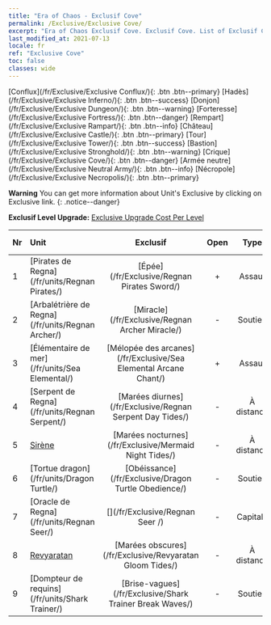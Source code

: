 ```yaml
---
title: "Era of Chaos - Exclusif Cove"
permalink: /Exclusive/Exclusive Cove/
excerpt: "Era of Chaos Exclusif Cove. Exclusif Cove. List of Exclusif Cove in Era of Chaos"
last_modified_at: 2021-07-13
locale: fr
ref: "Exclusive Cove"
toc: false
classes: wide
---
```

 [Conflux](/fr/Exclusive/Exclusive Conflux/){: .btn .btn--primary} [Hadès](/fr/Exclusive/Exclusive Inferno/){: .btn .btn--success} [Donjon](/fr/Exclusive/Exclusive Dungeon/){: .btn .btn--warning} [Forteresse](/fr/Exclusive/Exclusive Fortress/){: .btn .btn--danger} [Rempart](/fr/Exclusive/Exclusive Rampart/){: .btn .btn--info} [Château](/fr/Exclusive/Exclusive Castle/){: .btn .btn--primary} [Tour](/fr/Exclusive/Exclusive Tower/){: .btn .btn--success} [Bastion](/fr/Exclusive/Exclusive Stronghold/){: .btn .btn--warning} [Crique](/fr/Exclusive/Exclusive Cove/){: .btn .btn--danger} [Armée neutre](/fr/Exclusive/Exclusive Neutral Army/){: .btn .btn--info} [Nécropole](/fr/Exclusive/Exclusive Necropolis/){: .btn .btn--primary} 

**Warning** You can get more information about Unit's Exclusive by clicking on Exclusive link. 
{: .notice--danger}

 **Exclusif Level Upgrade:** [Exclusive Upgrade Cost Per Level](/Exclusive/ExclusiveUpgradeCostPerLevel/)

  | Nr |         Unit        | Exclusif | Open  |    Type   |  Item to Rank UP      |  Skin   |
  |:---|:--------------------|:-------------:|:-----:|:---------:|:---------------------:|:-------:|
  | 1  | [Pirates de Regna](/fr/units/Regnan Pirates/) | [Épée](/fr/Exclusive/Regnan Pirates Sword/) | + | Assaut | [Jeton Épée](/ItemsFR/con_912/) | - |
  | 2  | [Arbalétrière de Regna](/fr/units/Regnan Archer/) | [Miracle](/fr/Exclusive/Regnan Archer Miracle/) | - | Soutien | - | - |
  | 3  | [Élémentaire de mer](/fr/units/Sea Elemental/) | [Mélopée des arcanes](/fr/Exclusive/Sea Elemental Arcane Chant/) | + | Assaut | [Jeton Mélopée des arcanes](/ItemsFR/con_915/) | - |
  | 4  | [Serpent de Regna](/fr/units/Regnan Serpent/) | [Marées diurnes](/fr/Exclusive/Regnan Serpent Day Tides/) | - | À distance | [Jeton Marées diurnes](/ItemsFR/con_1003/) | [Skin spécial Marées diurnes](/ItemsFR/con_671/) |
  | 5  | [Sirène](/fr/units/Mermaid/) | [Marées nocturnes](/fr/Exclusive/Mermaid Night Tides/) | - | À distance | [Jeton Marées nocturnes](/ItemsFR/con_1004/) | [Skin spécial Marées nocturnes](/ItemsFR/con_672/) |
  | 6  | [Tortue dragon](/fr/units/Dragon Turtle/) | [Obéissance](/fr/Exclusive/Dragon Turtle Obedience/) | - | Soutien | [Jeton d'Obéissance](/ItemsFR/con_1005/) | [Skin spécial d'obéissance](/ItemsFR/con_673/) |
  | 7  | [Oracle de Regna](/fr/units/Regnan Seer/) | [](/fr/Exclusive/Regnan Seer /) | - | Capitale | [Étendard spirituel La cité dans l'océan](/ItemsFR/con_1006/) | [Tool_2990709](/ItemsFR/con_674/) |
  | 8  | [Revyaratan](/fr/units/Revyaratan/) | [Marées obscures](/fr/Exclusive/Revyaratan Gloom Tides/) | - | À distance | - | - |
  | 9  | [Dompteur de requins](/fr/units/Shark Trainer/) | [Brise-vagues](/fr/Exclusive/Shark Trainer Break Waves/) | - | Soutien | - | - |
